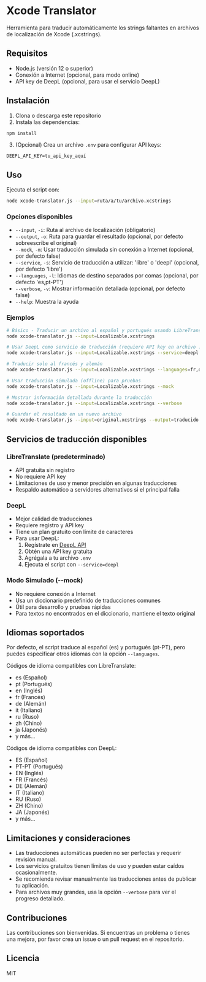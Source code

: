 # Xcode Translator

Herramienta para traducir automáticamente los strings faltantes en archivos de localización de Xcode (.xcstrings).

## Requisitos

- Node.js (versión 12 o superior)
- Conexión a Internet (opcional, para modo online)
- API key de DeepL (opcional, para usar el servicio DeepL)

## Instalación

1. Clona o descarga este repositorio
2. Instala las dependencias:

```bash
npm install
```

3. (Opcional) Crea un archivo `.env` para configurar API keys:

```
DEEPL_API_KEY=tu_api_key_aquí
```

## Uso

Ejecuta el script con:

```bash
node xcode-translator.js --input=ruta/a/tu/archivo.xcstrings
```

### Opciones disponibles

- `--input`, `-i`: Ruta al archivo de localización (obligatorio)
- `--output`, `-o`: Ruta para guardar el resultado (opcional, por defecto sobreescribe el original)
- `--mock`, `-m`: Usar traducción simulada sin conexión a Internet (opcional, por defecto false)
- `--service`, `-s`: Servicio de traducción a utilizar: 'libre' o 'deepl' (opcional, por defecto 'libre')
- `--languages`, `-l`: Idiomas de destino separados por comas (opcional, por defecto 'es,pt-PT')
- `--verbose`, `-v`: Mostrar información detallada (opcional, por defecto false)
- `--help`: Muestra la ayuda

### Ejemplos

```bash
# Básico - Traducir un archivo al español y portugués usando LibreTranslate
node xcode-translator.js --input=Localizable.xcstrings

# Usar DeepL como servicio de traducción (requiere API key en archivo .env)
node xcode-translator.js --input=Localizable.xcstrings --service=deepl

# Traducir solo al francés y alemán
node xcode-translator.js --input=Localizable.xcstrings --languages=fr,de

# Usar traducción simulada (offline) para pruebas
node xcode-translator.js --input=Localizable.xcstrings --mock

# Mostrar información detallada durante la traducción
node xcode-translator.js --input=Localizable.xcstrings --verbose

# Guardar el resultado en un nuevo archivo
node xcode-translator.js --input=original.xcstrings --output=traducido.xcstrings
```

## Servicios de traducción disponibles

### LibreTranslate (predeterminado)
- API gratuita sin registro
- No requiere API key
- Limitaciones de uso y menor precisión en algunas traducciones
- Respaldo automático a servidores alternativos si el principal falla

### DeepL
- Mejor calidad de traducciones
- Requiere registro y API key
- Tiene un plan gratuito con límite de caracteres
- Para usar DeepL:
  1. Regístrate en [DeepL API](https://www.deepl.com/pro-api)
  2. Obtén una API key gratuita
  3. Agrégala a tu archivo `.env`
  4. Ejecuta el script con `--service=deepl`

### Modo Simulado (--mock)
- No requiere conexión a Internet
- Usa un diccionario predefinido de traducciones comunes
- Útil para desarrollo y pruebas rápidas
- Para textos no encontrados en el diccionario, mantiene el texto original

## Idiomas soportados

Por defecto, el script traduce al español (es) y portugués (pt-PT), pero puedes especificar otros idiomas con la opción `--languages`.

Códigos de idioma compatibles con LibreTranslate:
- es (Español)
- pt (Portugués)
- en (Inglés)
- fr (Francés)
- de (Alemán)
- it (Italiano)
- ru (Ruso)
- zh (Chino)
- ja (Japonés)
- y más...

Códigos de idioma compatibles con DeepL:
- ES (Español)
- PT-PT (Portugués)
- EN (Inglés)
- FR (Francés)
- DE (Alemán)
- IT (Italiano)
- RU (Ruso)
- ZH (Chino)
- JA (Japonés)
- y más...

## Limitaciones y consideraciones

- Las traducciones automáticas pueden no ser perfectas y requerir revisión manual.
- Los servicios gratuitos tienen límites de uso y pueden estar caídos ocasionalmente.
- Se recomienda revisar manualmente las traducciones antes de publicar tu aplicación.
- Para archivos muy grandes, usa la opción `--verbose` para ver el progreso detallado.

## Contribuciones

Las contribuciones son bienvenidas. Si encuentras un problema o tienes una mejora, por favor crea un issue o un pull request en el repositorio.

## Licencia

MIT